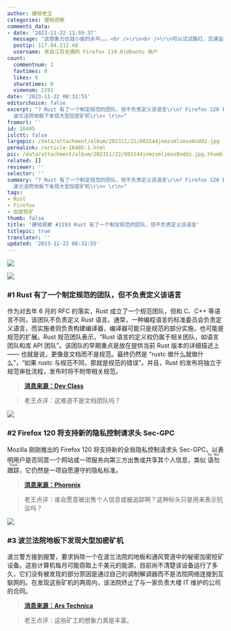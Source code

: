 ```yaml
---
author: 硬核老王
categories: 硬核观察
comments_data:
- date: '2023-11-22 11:59:37'
  message: "这想象力也就小偷的水平。。。<br />\r\n<br />\r\n可以试试路灯、交通监控、通信基站。。。<br />\r\n<br />\r\n所有用电设备分散的系统管控都很难。。。"
  postip: 117.84.212.48
  username: 来自江苏无锡的 Firefox 119.0|Ubuntu 用户
count:
  commentnum: 1
  favtimes: 0
  likes: 0
  sharetimes: 0
  viewnum: 2191
date: '2023-11-22 08:32:55'
editorchoice: false
excerpt: "? Rust 有了一个制定规范的团队，但不负责定义该语言\r\n? Firefox 120 将支持新的隐私控制请求头 Sec-GPC\r\n?
  波兰法院地板下发现大型加密矿机\r\n» \r\n»"
fromurl: ''
id: 16405
islctt: false
largepic: /data/attachment/album/202311/22/083144jnmzsmlzmso8nddz.jpg
permalink: /article-16405-1.html
pic: /data/attachment/album/202311/22/083144jnmzsmlzmso8nddz.jpg.thumb.jpg
related: []
reviewer: ''
selector: ''
summary: "? Rust 有了一个制定规范的团队，但不负责定义该语言\r\n? Firefox 120 将支持新的隐私控制请求头 Sec-GPC\r\n?
  波兰法院地板下发现大型加密矿机\r\n» \r\n»"
tags:
- Rust
- Firefox
- 加密挖矿
thumb: false
title: '硬核观察 #1193 Rust 有了一个制定规范的团队，但不负责定义该语言'
titlepic: true
translator: ''
updated: '2023-11-22 08:32:55'
---
```


![](/data/attachment/album/202311/22/083144jnmzsmlzmso8nddz.jpg)


![](/data/attachment/album/202311/22/083204gm4efkaz5148zquf.png)


### #1 Rust 有了一个制定规范的团队，但不负责定义该语言


作为对去年 6 月的 RFC 的落实，Rust 成立了一个规范团队，但和 C、C++ 等语言不同，该团队不负责定义 Rust 语言。通常，一种编程语言的标准委员会负责定义语言，而实施者则负责构建编译器，编译器可能只是规范的部分实施，也可能是规范的扩展。Rust 规范团队表示，“Rust 语言的定义权仍属于相关团队，如语言团队和库 API 团队”。该团队的早期重点是放在提供当前 Rust 版本的详细描述上 —— 也就是说，更像是文档而不是规范。最终仍然是 “rustc 做什么就做什么”，“如果 rustc 与规范不同，那就是规范的错误”。并且，Rust 的发布将独立于规范审批流程，发布时将不附带相关规范。



> 
> **[消息来源：Dev Class](https://devclass.com/2023/11/17/rust-now-has-a-specification-team-but-it-will-not-define-the-language/)**
> 
> 
> 



> 
> 老王点评：这难道不是文档团队吗？
> 
> 
> 


![](/data/attachment/album/202311/22/083217ays172y5j7kh1jks.png)


### #2 Firefox 120 将支持新的隐私控制请求头 Sec-GPC


Mozilla 刚刚推出的 Firefox 120 将支持新的全局隐私控制请求头 Sec-GPC，以表明用户是否同意一个网站或一项服务向第三方出售或共享其个人信息，类似 <ruby> 请勿跟踪 <rt>  Do Not Track </rt></ruby>，它仍然是一项自愿遵守的隐私标准。



> 
> **[消息来源：Phoronix](https://www.phoronix.com/news/Firefox-120-Available)**
> 
> 
> 



> 
> 老王点评：谁会愿意被出售个人信息或被追踪啊？这种标头只是用来表示抗议吗？
> 
> 
> 


![](/data/attachment/album/202311/22/083232jn4p1796yn666fpf.png)


### #3 波兰法院地板下发现大型加密矿机


波兰警方接到报警，要求拆除一个在波兰法院的地板和通风管道中的秘密加密挖矿设备。这些计算机每月可能窃取上千美元的能源，目前尚不清楚该设备运行了多久，它们没有被发现的部分原因是通过自己的调制解调器而不是法院网络连接到互联网的。在发现这些矿机的两周内，该法院终止了与一家负责大楼 IT 维护的公司的合同。



> 
> **[消息来源：Ars Technica](https://arstechnica.com/tech-policy/2023/11/secret-cryptomining-rig-found-hidden-in-the-floors-of-a-polish-court/)**
> 
> 
> 



> 
> 老王点评：这些矿工的想象力真是丰富。
> 
> 
>